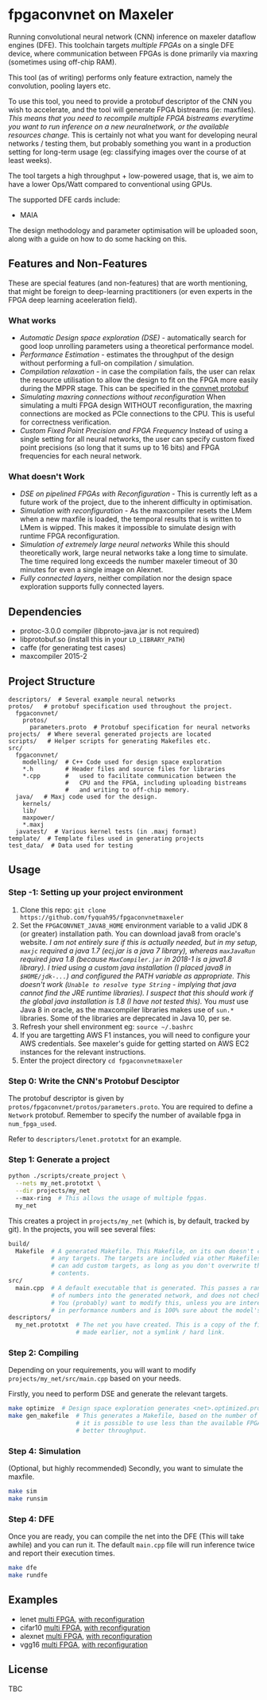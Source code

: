 # fpgaconvnet on Maxeler

Running convolutional neural network (CNN) inference on maxeler dataflow engines (DFE).
This toolchain targets _multiple FPGAs_ on a single DFE device, where communication
between FPGAs is done primarily via maxring (sometimes using off-chip RAM).

This tool (as of writing) performs only feature extraction, namely the convolution,
pooling layers etc.

To use this tool, you need to provide a protobuf descriptor of the CNN you wish
to accelerate, and the tool will generate FPGA bistreams (ie: maxfiles).
*This means that you need to recompile multiple FPGA bistreams everytime you want to
run inference on a new neuralnetwork, or the available resources change.* This is
certainly not what you want for developing neural networks / testing them, but probably
something you want in a production setting for long-term usage (eg: classifying images
over the course of at least weeks).

The tool targets a high throughput + low-powered usage, that is, we aim to
have a lower Ops/Watt compared to conventional using GPUs.

The supported DFE cards include:

- MAIA

The design methodology and parameter optimisation will be uploaded soon,
along with a guide on how to do some hacking on this.

## Features and Non-Features

These are special features (and non-features) that are worth mentioning,
that might be foreign to deep-learning practitioners (or even experts
in the FPGA deep learning aceeleration field).

### What works

- *Automatic Design space exploration (DSE)* - automatically search for
  good loop unrolling parameters using a theoretical performance model.
- *Performance Estimation* - estimates the throughput of the design
  without performing a full-on compilation / simulation.
- *Compilation relaxation* - in case the compilation fails, the user
  can relax the resource utilisation to allow the design to fit on the
  FPGA more easily during the MPPR stage. This can be specified in the
  [convnet protobuf](protos/fpgaconvnet/protos/parameters.proto)
- *Simulating maxring connections without reconfiguration* When simulating
  a multi FPGA design WITHOUT reconfiguration, the maxring connections are
  mocked as PCIe connections to the CPU. This is useful for correctness
  verification.
- *Custom Fixed Point Precision and FPGA Frequency* Instead of using a
  single setting for all neural networks, the user can specify custom
  fixed point precisions (so long that it sums up to 16 bits) and FPGA
  frequencies for each neural network.

### What doesn't Work

- *DSE on pipelined FPGAs with Reconfiguration* - This is currently
  left as a future work of the project, due to the inherent difficulty
  in optimisation.
- *Simulation with reconfiguration* - As the maxcompiler resets the LMem
  when a new maxfile is loaded, the temporal results that is written to
  LMem is wipped. This makes it impossible to simulate design with
  runtime FPGA reconfiguration.
- *Simulation of extremely large neural networks* While this should
  theoretically work, large neural networks take a long time to simulate.
  The time required long exceeds the number maxeler timeout of 30 minutes
  for even a single image on Alexnet.
- *Fully connected layers*, neither compilation nor the design space
  exploration supports fully connected layers.

## Dependencies

- protoc-3.0.0 compiler (libproto-java.jar is not required)
- libprotobuf.so (install this in your `LD_LIBRARY_PATH`)
- caffe (for generating test cases)
- maxcompiler 2015-2

## Project Structure

```
descriptors/  # Several example neural networks
protos/   # protobuf specification used throughout the project.
  fpgaconvnet/
    protos/
      parameters.proto  # Protobuf specification for neural networks
projects/  # Where several generated projects are located
scripts/   # Helper scripts for generating Makefiles etc.
src/
  fpgaconvnet/
    modelling/  # C++ Code used for design space exploration
    *.h         # Header files and source files for libraries
    *.cpp       #   used to facilitate communication between the 
                #   CPU and the FPGA, including uploading bistreams
                #   and writing to off-chip memory.
  java/   # Maxj code used for the design.
    kernels/
    lib/
    maxpower/
    *.maxj
  javatest/  # Various kernel tests (in .maxj format)
template/  # Template files used in generating projects
test_data/  # Data used for testing
```

## Usage

### Step -1: Setting up your project environment

1. Clone this repo: `git clone https://github.com/fyquah95/fpgaconvnetmaxeler`
2. Set the `FPGACONVNET_JAVA8_HOME` environment variable to a valid JDK 8 (or greater) installation path.
You can download java8 from oracle's website. _I am not entirely sure if this
is actually needed, but in my setup, `maxjc` required a java 1.7 (ecj.jar is a java 7 library),
whereas `maxJavaRun` required java 1.8 (because `MaxCompiler.jar` in 2018-1 is a java1.8 library).
I tried using a custom java installation (I placed java8 in `$HOME/jdk-...`) and configured the
PATH variable as appropriate. This doesn't work (`Unable to resolve type String` - implying
that java cannot find the JRE runtime libraries).  I suspect that this should work if the global
java installation is 1.8 (I have not tested this)._ You _must_ use Java 8 in oracle, as the
maxcompiler libraries makes use of `sun.*` libraries. Some of the libraries are deprecated in
Java 10, per se.
3. Refresh your shell environment eg: `source ~/.bashrc`
4. If you are targetting AWS F1 instances, you will need to configure your AWS credentials. See
   maxeler's guide for getting started on AWS EC2 instances for the relevant instructions.
5. Enter the project directory `cd fpgaconvnetmaxeler`

### Step 0: Write the CNN's Protobuf Desciptor

The protobuf descriptor is given by `protos/fpgaconvnet/protos/parameters.proto`.
You are required to define a `Network` protobuf. Remember to specify the number
of available fpga in `num_fpga_used`.

Refer to `descriptors/lenet.prototxt` for an example.

### Step 1: Generate a project

```bash
python ./scripts/create_project \
  --nets my_net.prototxt \
  --dir projects/my_net
  --max-ring  # This allows the usage of multiple fpgas.
  my_net
```

This creates a project in `projects/my_net` (which is, by default, tracked by
git). In the projects, you will see several files:

```bash
build/
  Makefile  # A generated Makefile. This Makefile, on its own doesn't contain
            # any targets. The targets are included via other Makefiles. You
            # can add custom targets, as long as you don't overwrite the original
            # contents.
src/
  main.cpp  # A default executable that is generated. This passes a random stream
            # of numbers into the generated network, and does not check the output.
            # You (probably) want to modify this, unless you are interested only
            # in performance numbers and is 100% sure about the model's correctness.
descriptors/
  my_net.prototxt  # The net you have created. This is a copy of the file you have
                   # made earlier, not a symlink / hard link.
```

### Step 2: Compiling

Depending on your requirements, you will want to modify `projects/my_net/src/main.cpp`
based on your needs.

Firstly, you need to perform DSE and generate the relevant targets.

```bash
make optimize  # Design space exploration generates <net>.optimized.prototxt
make gen_makefile  # This generates a Makefile, based on the number of FPGA required.
                   # it is possible to use less than the available FPGA to have
                   # better throughput.
```

### Step 4: Simulation

(Optional, but highly recommended) Secondly, you want to simulate the maxfile.

```bash
make sim
make runsim
```

### Step 4: DFE

Once you are ready, you can compile the net into the DFE (This will take awhile)
and you can run it. The default `main.cpp` file will run inference twice and report
their execution times.

```bash
make dfe
make rundfe
```

## Examples

- lenet [multi FPGA](projects/lenet_maxring), [with reconfiguration](projects/lenet_single)
- cifar10 [multi FPGA](projects/cifar10_maxring), [with reconfiguration](projects/cifar10_single)
- alexnet [multi FPGA](projects/alexnet_maxring), [with reconfiguration](projects/alexnet_single)
- vgg16 [multi FPGA](projects/vgg16_maxring), [with reconfiguration](projects/vgg16_single)

## License

TBC
